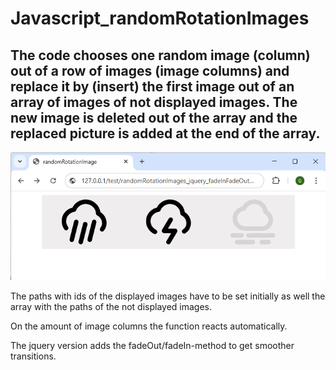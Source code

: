 # Javascript_randomRotationImages

## The code chooses one random image (column) out of a row of images (image columns) and replace it by (insert) the first image out of an array of images of not displayed images. The new image is deleted out of the array and the replaced picture is added at the end of the array.

![](/example1_jquery.jpg)

The paths with ids of the displayed images have to be set initially as well the array with the paths of the not displayed images. 

On the amount of image columns the function reacts automatically.

The jquery version adds the fadeOut/fadeIn-method to get smoother transitions.
